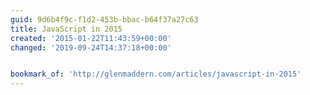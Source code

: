 ```yaml
---
guid: 9d6b4f9c-f1d2-453b-bbac-b64f37a27c63
title: JavaScript in 2015
created: '2015-01-22T11:43:59+00:00'
changed: '2019-09-24T14:37:18+00:00'


bookmark_of: 'http://glenmaddern.com/articles/javascript-in-2015'
---
```




